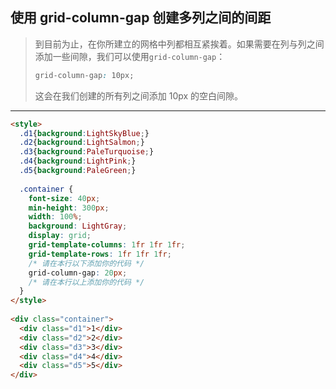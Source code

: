## 使用 grid-column-gap 创建多列之间的间距

> 到目前为止，在你所建立的网格中列都相互紧挨着。如果需要在列与列之间添加一些间隙，我们可以使用`grid-column-gap`：
>
> ```css
> grid-column-gap: 10px;
> ```
>
> 这会在我们创建的所有列之间添加 10px 的空白间隙。

------

```html
<style>
  .d1{background:LightSkyBlue;}
  .d2{background:LightSalmon;}
  .d3{background:PaleTurquoise;}
  .d4{background:LightPink;}
  .d5{background:PaleGreen;}
  
  .container {
    font-size: 40px;
    min-height: 300px;
    width: 100%;
    background: LightGray;
    display: grid;
    grid-template-columns: 1fr 1fr 1fr;
    grid-template-rows: 1fr 1fr 1fr;
    /* 请在本行以下添加你的代码 */
    grid-column-gap: 20px;
    /* 请在本行以上添加你的代码 */
  }
</style>
  
<div class="container">
  <div class="d1">1</div>
  <div class="d2">2</div>
  <div class="d3">3</div>
  <div class="d4">4</div>
  <div class="d5">5</div>
</div>
```

